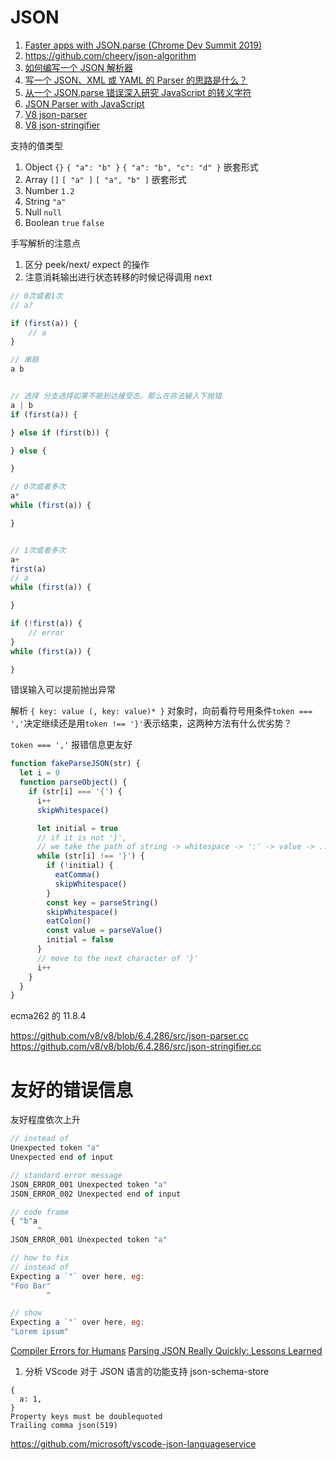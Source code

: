 # JSON

1. [Faster apps with JSON.parse (Chrome Dev Summit 2019)](https://www.youtube.com/watch?v=ff4fgQxPaO0)
1. https://github.com/cheery/json-algorithm
1. [如何编写一个 JSON 解析器](https://www.liaoxuefeng.com/article/994977272296736)
1. [写一个 JSON、XML 或 YAML 的 Parser 的思路是什么？](https://www.zhihu.com/question/24640264)
1. [从一个 JSON.parse 错误深入研究 JavaScript 的转义字符](https://zhuanlan.zhihu.com/p/31030352)
1. [JSON Parser with JavaScript](https://lihautan.com/json-parser-with-javascript/)
1. [V8 json-parser](https://github.com/v8/v8/blob/6.4.286/src/json-parser.cc)
1. [V8 json-stringifier](https://github.com/v8/v8/blob/6.4.286/src/json-stringifier.cc)

支持的值类型

1. Object `{}` `{ "a": "b" }` `{ "a": "b", "c": "d" }` 嵌套形式
1. Array `[]` `[ "a" ]` `[ "a", "b" ]` 嵌套形式
1. Number `1.2`
1. String `"a"`
1. Null `null`
1. Boolean `true` `false`

手写解析的注意点

1. 区分 peek/next/ expect 的操作
1. 注意消耗输出进行状态转移的时候记得调用 next

```js
// 0次或者1次
// a?

if (first(a)) {
	// a
}

// 串联
a b


// 选择 分支选择如果不能到达接受态，那么在非法输入下抛错
a | b
if (first(a)) {

} else if (first(b)) {

} else {

}

// 0次或者多次
a*
while (first(a)) {

}


// 1次或者多次
a+
first(a)
// a
while (first(a)) {

}

if (!first(a)) {
    // error
}
while (first(a)) {

}

```

错误输入可以提前抛出异常

解析 `{ key: value (, key: value)* }` 对象时，向前看符号用条件`token === ','`决定继续还是用`token !== '}'`表示结束，这两种方法有什么优劣势？

`token === ','` 报错信息更友好

```js
function fakeParseJSON(str) {
  let i = 0
  function parseObject() {
    if (str[i] === '{') {
      i++
      skipWhitespace()

      let initial = true
      // if it is not '}',
      // we take the path of string -> whitespace -> ':' -> value -> ...
      while (str[i] !== '}') {
        if (!initial) {
          eatComma()
          skipWhitespace()
        }
        const key = parseString()
        skipWhitespace()
        eatColon()
        const value = parseValue()
        initial = false
      }
      // move to the next character of '}'
      i++
    }
  }
}
```

ecma262 的 11.8.4

https://github.com/v8/v8/blob/6.4.286/src/json-parser.cc
https://github.com/v8/v8/blob/6.4.286/src/json-stringifier.cc

# 友好的错误信息

友好程度依次上升

```js
// instead of
Unexpected token "a"
Unexpected end of input

// standard error message
JSON_ERROR_001 Unexpected token "a"
JSON_ERROR_002 Unexpected end of input

// code frame
{ "b"a
      ^
JSON_ERROR_001 Unexpected token "a"

// how to fix
// instead of
Expecting a `"` over here, eg:
"Foo Bar"
        ^

// show
Expecting a `"` over here, eg:
"Lorem ipsum"
```

[Compiler Errors for Humans](https://elm-lang.org/news/compiler-errors-for-humans)
[Parsing JSON Really Quickly: Lessons Learned](https://www.youtube.com/watch?v=wlvKAT7SZIQ)

1. 分析 VScode 对于 JSON 语言的功能支持 json-schema-store

```
{
  a: 1,
}
Property keys must be doublequoted
Trailing comma json(519)
```

https://github.com/microsoft/vscode-json-languageservice
